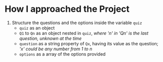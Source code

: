 # How I approached the Project
1. Structure the questions and the options inside the variable `quiz`
	- `quiz` as an object
	- `Q1` to `Qn` as an object nested in `quiz`, *where 'n' in 'Qn' is the last question, unknown at the time*
	- `question` as a string property of `Qx`, having its value as the question; *'x' could be any number from 1 to n*
	- `options` as a array of the options provided

